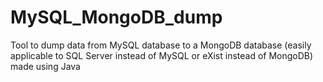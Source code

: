 # MySQL_MongoDB_dump
Tool to dump data from MySQL database to a MongoDB database (easily applicable to SQL Server instead of MySQL or eXist instead of MongoDB) made using Java
